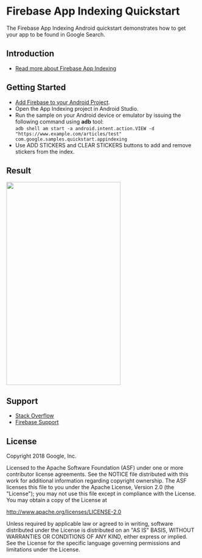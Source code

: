 Firebase App Indexing Quickstart
==============================

The Firebase App Indexing Android quickstart demonstrates how to get your app to be found in Google Search.

Introduction
------------

- [Read more about Firebase App Indexing](https://firebase.google.com/docs/app-indexing/)

Getting Started
---------------

- [Add Firebase to your Android Project](https://firebase.google.com/docs/android/setup).
- Open the App Indexing project in Android Studio.
- Run the sample on your Android device or emulator by issuing the following command using **adb** tool:  
`adb shell am start -a android.intent.action.VIEW -d "https://www.example.com/articles/test" com.google.samples.quickstart.appindexing`
- Use ADD STICKERS and CLEAR STICKERS buttons to add and remove stickers from the index.

Result
-----------
<img src="app/src/screen.png" height="534" width="300"/>

Support
-------

- [Stack Overflow](https://stackoverflow.com/questions/tagged/android-app-indexing)
- [Firebase Support](https://firebase.google.com/support/)

License
-------

Copyright 2018 Google, Inc.

Licensed to the Apache Software Foundation (ASF) under one or more contributor
license agreements.  See the NOTICE file distributed with this work for
additional information regarding copyright ownership.  The ASF licenses this
file to you under the Apache License, Version 2.0 (the "License"); you may not
use this file except in compliance with the License.  You may obtain a copy of
the License at

  http://www.apache.org/licenses/LICENSE-2.0

Unless required by applicable law or agreed to in writing, software
distributed under the License is distributed on an "AS IS" BASIS, WITHOUT
WARRANTIES OR CONDITIONS OF ANY KIND, either express or implied.  See the
License for the specific language governing permissions and limitations under
the License.
